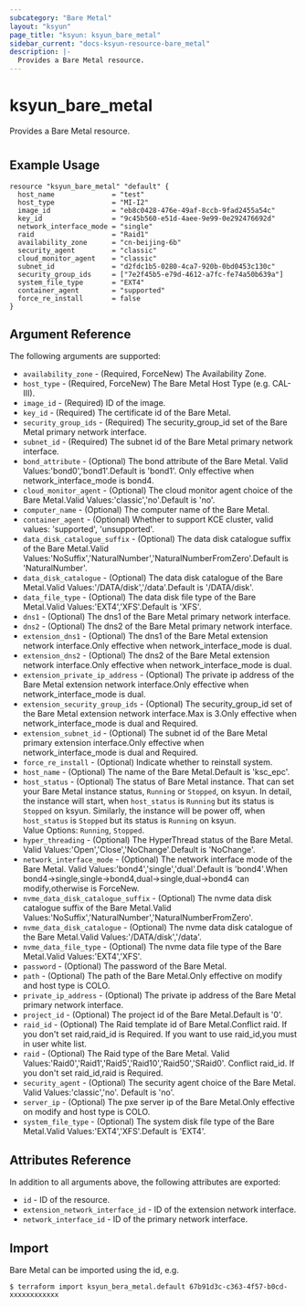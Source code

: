 ```yaml
---
subcategory: "Bare Metal"
layout: "ksyun"
page_title: "ksyun: ksyun_bare_metal"
sidebar_current: "docs-ksyun-resource-bare_metal"
description: |-
  Provides a Bare Metal resource.
---
```


# ksyun_bare_metal

Provides a Bare Metal resource.

#

## Example Usage

```hcl
resource "ksyun_bare_metal" "default" {
  host_name              = "test"
  host_type              = "MI-I2"
  image_id               = "eb8c0428-476e-49af-8ccb-9fad2455a54c"
  key_id                 = "9c45b560-e51d-4aee-9e99-0e292476692d"
  network_interface_mode = "single"
  raid                   = "Raid1"
  availability_zone      = "cn-beijing-6b"
  security_agent         = "classic"
  cloud_monitor_agent    = "classic"
  subnet_id              = "d2fdc1b5-0280-4ca7-920b-0bd0453c130c"
  security_group_ids     = ["7e2f45b5-e79d-4612-a7fc-fe74a50b639a"]
  system_file_type       = "EXT4"
  container_agent        = "supported"
  force_re_install       = false
}
```

## Argument Reference

The following arguments are supported:

* `availability_zone` - (Required, ForceNew) The Availability Zone.
* `host_type` - (Required, ForceNew) The Bare Metal Host Type (e.g. CAL-III).
* `image_id` - (Required) ID of the image.
* `key_id` - (Required) The certificate id of the Bare Metal.
* `security_group_ids` - (Required) The security_group_id set of the Bare Metal primary network interface.
* `subnet_id` - (Required) The subnet id of the Bare Metal primary network interface.
* `bond_attribute` - (Optional) The bond attribute of the Bare Metal. Valid Values:'bond0','bond1'.Default is 'bond1'. Only effective when network_interface_mode is bond4.
* `cloud_monitor_agent` - (Optional) The cloud monitor agent choice of the Bare Metal.Valid Values:'classic','no'.Default is 'no'.
* `computer_name` - (Optional) The computer name of the Bare Metal.
* `container_agent` - (Optional) Whether to support KCE cluster, valid values: 'supported', 'unsupported'.
* `data_disk_catalogue_suffix` - (Optional) The data disk catalogue suffix of the Bare Metal.Valid Values:'NoSuffix','NaturalNumber','NaturalNumberFromZero'.Default is 'NaturalNumber'.
* `data_disk_catalogue` - (Optional) The data disk catalogue of the Bare Metal.Valid Values:'/DATA/disk','/data'.Default is '/DATA/disk'.
* `data_file_type` - (Optional) The data disk file type of the Bare Metal.Valid Values:'EXT4','XFS'.Default is 'XFS'.
* `dns1` - (Optional) The dns1 of the Bare Metal primary network interface.
* `dns2` - (Optional) The dns2 of the Bare Metal primary network interface.
* `extension_dns1` - (Optional) The dns1 of the Bare Metal extension network interface.Only effective when network_interface_mode is dual.
* `extension_dns2` - (Optional) The dns2 of the Bare Metal extension network interface.Only effective when network_interface_mode is dual.
* `extension_private_ip_address` - (Optional) The private ip address of the Bare Metal extension network interface.Only effective when network_interface_mode is dual.
* `extension_security_group_ids` - (Optional) The security_group_id set of the Bare Metal extension network interface.Max is 3.Only effective when network_interface_mode is dual and Required.
* `extension_subnet_id` - (Optional) The subnet id of the Bare Metal primary extension interface.Only effective when network_interface_mode is dual and Required.
* `force_re_install` - (Optional) Indicate whether to reinstall system.
* `host_name` - (Optional) The name of the Bare Metal.Default is 'ksc_epc'.
* `host_status` - (Optional) The status of Bare Metal instance. That can set your Bare Metal instance status, `Running` or `Stopped`, on ksyun. In detail, the instance will start, when `host_status` is `Running` but its status is `Stopped` on ksyun. Similarly, the instance will be power off, when `host_status` is `Stopped` but its status is `Running` on ksyun. <br> Value Options: `Running`, `Stopped`.
* `hyper_threading` - (Optional) The HyperThread status of the Bare Metal. Valid Values:'Open','Close','NoChange'.Default is 'NoChange'.
* `network_interface_mode` - (Optional) The network interface mode of the Bare Metal. Valid Values:'bond4','single','dual'.Default is 'bond4'.When bond4->single,single->bond4,dual->single,dual->bond4 can modify,otherwise is ForceNew.
* `nvme_data_disk_catalogue_suffix` - (Optional) The nvme data disk catalogue suffix of the Bare Metal.Valid Values:'NoSuffix','NaturalNumber','NaturalNumberFromZero'.
* `nvme_data_disk_catalogue` - (Optional) The nvme data disk catalogue of the Bare Metal.Valid Values:'/DATA/disk','/data'.
* `nvme_data_file_type` - (Optional) The nvme data file type of the Bare Metal.Valid Values:'EXT4','XFS'.
* `password` - (Optional) The password of the Bare Metal.
* `path` - (Optional) The path of the Bare Metal.Only effective on modify and host type is COLO.
* `private_ip_address` - (Optional) The private ip address of the Bare Metal primary network interface.
* `project_id` - (Optional) The project id of the Bare Metal.Default is '0'.
* `raid_id` - (Optional) The Raid template id of Bare Metal.Conflict raid. If you don't set raid,raid_id is Required. If you want to use raid_id,you must in user white list.
* `raid` - (Optional) The Raid type of the Bare Metal. Valid Values:'Raid0','Raid1','Raid5','Raid10','Raid50','SRaid0'. Conflict raid_id. If you don't set raid_id,raid is Required.
* `security_agent` - (Optional) The security agent choice of the Bare Metal. Valid Values:'classic','no'. Default is 'no'.
* `server_ip` - (Optional) The pxe server ip of the Bare Metal.Only effective on modify and host type is COLO.
* `system_file_type` - (Optional) The system disk file type of the Bare Metal.Valid Values:'EXT4','XFS'.Default is 'EXT4'.

## Attributes Reference

In addition to all arguments above, the following attributes are exported:

* `id` - ID of the resource.
* `extension_network_interface_id` - ID of the extension network interface.
* `network_interface_id` - ID of the primary network interface.


## Import

Bare Metal can be imported using the id, e.g.

```
$ terraform import ksyun_bera_metal.default 67b91d3c-c363-4f57-b0cd-xxxxxxxxxxxx
```

